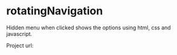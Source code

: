# rotatingNavigation
Hidden menu when clicked shows the options using html, css and javascript.

Project url:
